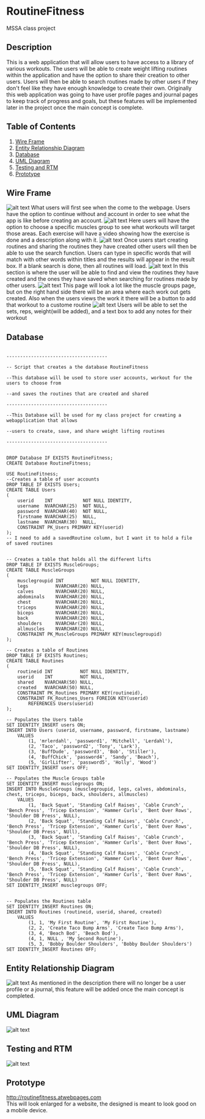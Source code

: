 # RoutineFitness
MSSA class project

## Description
This is a web application that will allow users to have access to a library of various workouts. The users will be able to create weight lifting routines within the application and have the option to share their creation to other users. Users will then be able to search routines made by other users if they don't feel like they have enough knowledge to create their own. Originally this web application was going to have user profile pages and journal pages to keep track of progress and goals, but these features will be implemented later in the project once the main concept is complete.

## Table of Contents
1. [Wire Frame](#Wire-Frame)
2. [Entity Relationship Diagram](#Entity-Relationship-Diagram)
3. [Database](#Database)
4. [UML Diagram](#UML-Diagram)
5. [Testing and RTM](#Testing-and-RTM)
6. [Prototype](#Prototype)

## Wire Frame
![alt text](/ProjectFiles/WireFrame/FrontPage.jpg)
What users will first see when the come to the webpage. Users have the option to continue without and account in order to see what the app is like before creating an account.
![alt text](/ProjectFiles/WireFrame/MuscleGroupsPage.jpg)
Here users will have the option to choose a specific muscles group to see what workouts will target those areas. Each exercise will have a video showing how the exercise is done and a description along with it.
![alt text](/ProjectFiles/WireFrame/SearchRoutinePage.jpg)
Once users start creating routines and sharing the routines they have created other users will then be able to use the search function. Users can type in specific words that will match with other words within titles and the results will appear in the result box. If a blank search is done, then all routines will load.
![alt text](/ProjectFiles/WireFrame/SavedRoutinePage.jpg)
In this section is where the user will be able to find and view the routines they have created and the ones they have saved when searching for routines made by other users.
![alt text](/ProjectFiles/WireFrame/CreateRoutine.jpg)
This page will look a lot like the muscle groups page, but on the right hand side there will be an area where each work out gets created. Also when the users views the work it there will be a button to add that workout to a custome routine
![alt text](/ProjectFiles/WireFrame/CreateRoutineRepsSets.jpg)
Users will be able to set the sets, reps, weight(will be added), and a text box to add any notes for their workout

## Database
<pre><code>
-------------------------------------<br>
-- Script that creates a the database RoutineFitness<br>
--This database will be used to store user accounts, workout for the users to choose from<br>
--and saves the routines that are created and shared<br>
-------------------------------------<br>
--This Database will be used for my class project for creating a webapplication that allows<br>
--users to create, save, and share weight lifting routines<br>
-------------------------------------<br>

DROP Database IF EXISTS RoutineFitness;
CREATE Database RoutineFitness;

USE RoutineFitness;
--Creates a table of user accounts
DROP TABLE IF EXISTS Users;
CREATE TABLE Users
(
	userid    INT           NOT NULL IDENTITY,
	username  NVARCHAR(25)  NOT NULL,
	password  NVARCHAR(40)  NOT NULL,
	firstname NVARCHAR(25)  NULL,
	lastname  NVARCHAR(30)  NULL,
	CONSTRAINT PK_Users PRIMARY KEY(userid) 
);
-- I need to add a savedRoutine column, but I want it to hold a file of saved routines


-- Creates a table that holds all the different lifts
DROP TABLE IF EXISTS MuscleGroups;
CREATE TABLE MuscleGroups
(
	musclegroupid INT          NOT NULL IDENTITY,
	legs          NVARCHAR(20) NULL,
	calves        NVARCHAR(20) NULL,
	abdominals    NVARCHAR(20) NULL,
	chest         NVARCHAR(20) NULL,
	triceps       NVARCHAR(20) NULL,
	biceps        NVARCHAR(20) NULL,
	back          NVARCHAR(20) NULL,
	shoulders     NVARCHAr(20) NULL,
	allmuscles    NVARCHAR(20) NULL,
	CONSTRAINT PK_MuscleGroups PRIMARY KEY(musclegroupid)
);

-- Creates a table of Routines
DROP TABLE IF EXISTS Routines;
CREATE TABLE Routines
(
	routineid INT          NOT NULL IDENTITY,
	userid    INT          NOT NULL,
	shared    NVARCHAR(50) NULL,
	created   NVARCHAR(50) NULL,
	CONSTRAINT PK_Routines PRIMARY KEY(routineid),
	CONSTRAINT FK_Routines_Users FOREIGN KEY(userid)
		REFERENCES Users(userid)
);

-- Populates the Users table
SET IDENTITY_INSERT users ON;
INSERT INTO Users (userid, username, password, firstname, lastname)
	VALUES
		(1, 'mrlerdahl', 'password1', 'Mitchell', 'Lerdahl'),
		(2, 'Taco', 'password2', 'Tony', 'Lark'),
		(3, 'BuffDude', 'password3', 'Bob', 'Stiller'),
		(4, 'BuffChick', 'password4', 'Sandy', 'Beach'),
		(5, 'GirlLifter', 'password5', 'Holly', 'Wood')
SET IDENTITY_INSERT users OFF;

-- Populates the Muscle Groups table
SET IDENTITY_INSERT musclegroups ON;
INSERT INTO MuscleGroups (musclegroupid, legs, calves, abdominals, chest, triceps, biceps, back, shoulders, allmuscles)
	VALUES
		(1, 'Back Squat', 'Standing Calf Raises', 'Cable Crunch', 'Bench Press', 'Tricep Extension', 'Hammer Curls', 'Bent Over Rows', 'Shoulder DB Press', NULL),
		(2, 'Back Squat', 'Standing Calf Raises', 'Cable Crunch', 'Bench Press', 'Tricep Extension', 'Hammer Curls', 'Bent Over Rows', 'Shoulder DB Press', NUll),
		(3, 'Back Squat', 'Standing Calf Raises', 'Cable Crunch', 'Bench Press', 'Tricep Extension', 'Hammer Curls', 'Bent Over Rows', 'Shoulder DB Press', NULL),
		(4, 'Back Squat', 'Standing Calf Raises', 'Cable Crunch', 'Bench Press', 'Tricep Extension', 'Hammer Curls', 'Bent Over Rows', 'Shoulder DB Press', NULL),
		(5, 'Back Squat', 'Standing Calf Raises', 'Cable Crunch', 'Bench Press', 'Tricep Extension', 'Hammer Curls', 'Bent Over Rows', 'Shoulder DB Press', NULL)
SET IDENTITY_INSERT musclegroups OFF;


-- Populates the Routines table
SET IDENTITY_INSERT Routines ON;
INSERT INTO Routines (routineid, userid, shared, created)
	VALUES
		(1, 1, 'My First Routine', 'My First Routine'),
		(2, 2, 'Create Taco Bump Arms', 'Create Taco Bump Arms'),
		(3, 4, 'Beach Bod', 'Beach Bod'),
		(4, 1, NULL , 'My Second Routine'),
		(5, 3, 'Bobby Boulder Shoulders', 'Bobby Boulder Shoulders')
SET IDENTITY_INSERT Routines OFF;
</code></pre>

## Entity Relationship Diagram
![alt text](/ProjectFiles/ERD2.jpg)
As mentioned in the description there will no longer be a user profile or a journal, this feature will be added once the main concept is completed.

## UML Diagram
![alt text](/ProjectFiles/UML.jpg)

## Testing and RTM
![alt text](/ProjectFiles/TestsRTM.JPG)


## Prototype
http://routinefitness.atwebpages.com <br>
This will look enlarged for a website, the designed is meant to look good on a mobile device.
